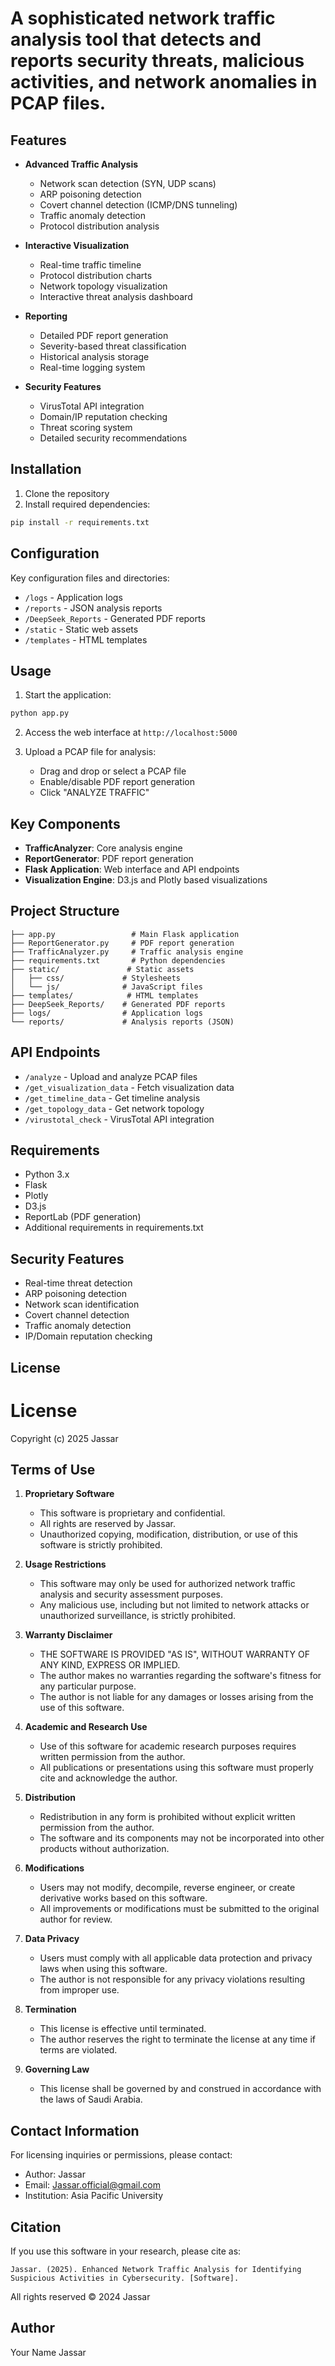# A sophisticated network traffic analysis tool that detects and reports security threats, malicious activities, and network anomalies in PCAP files.

## Features

- **Advanced Traffic Analysis**
  - Network scan detection (SYN, UDP scans)
  - ARP poisoning detection
  - Covert channel detection (ICMP/DNS tunneling)
  - Traffic anomaly detection
  - Protocol distribution analysis

- **Interactive Visualization**
  - Real-time traffic timeline
  - Protocol distribution charts
  - Network topology visualization
  - Interactive threat analysis dashboard

- **Reporting**
  - Detailed PDF report generation
  - Severity-based threat classification
  - Historical analysis storage
  - Real-time logging system

- **Security Features**
  - VirusTotal API integration
  - Domain/IP reputation checking
  - Threat scoring system
  - Detailed security recommendations

## Installation

1. Clone the repository
2. Install required dependencies:
```bash
pip install -r requirements.txt
```

## Configuration

Key configuration files and directories:
- `/logs` - Application logs
- `/reports` - JSON analysis reports
- `/DeepSeek_Reports` - Generated PDF reports
- `/static` - Static web assets
- `/templates` - HTML templates

## Usage

1. Start the application:
```bash
python app.py
```

2. Access the web interface at `http://localhost:5000`

3. Upload a PCAP file for analysis:
   - Drag and drop or select a PCAP file
   - Enable/disable PDF report generation
   - Click "ANALYZE TRAFFIC"

## Key Components

- **TrafficAnalyzer**: Core analysis engine
- **ReportGenerator**: PDF report generation
- **Flask Application**: Web interface and API endpoints
- **Visualization Engine**: D3.js and Plotly based visualizations

## Project Structure

```
├── app.py                 # Main Flask application
├── ReportGenerator.py     # PDF report generation
├── TrafficAnalyzer.py     # Traffic analysis engine
├── requirements.txt       # Python dependencies
├── static/               # Static assets
│   ├── css/             # Stylesheets
│   └── js/              # JavaScript files
├── templates/            # HTML templates
├── DeepSeek_Reports/    # Generated PDF reports
├── logs/                # Application logs
└── reports/             # Analysis reports (JSON)
```

## API Endpoints

- `/analyze` - Upload and analyze PCAP files
- `/get_visualization_data` - Fetch visualization data
- `/get_timeline_data` - Get timeline analysis
- `/get_topology_data` - Get network topology
- `/virustotal_check` - VirusTotal API integration

## Requirements

- Python 3.x
- Flask
- Plotly
- D3.js
- ReportLab (PDF generation)
- Additional requirements in requirements.txt

## Security Features

- Real-time threat detection
- ARP poisoning detection
- Network scan identification
- Covert channel detection
- Traffic anomaly detection
- IP/Domain reputation checking

## License

# License

Copyright (c) 2025 Jassar

## Terms of Use

1. **Proprietary Software**
   - This software is proprietary and confidential.
   - All rights are reserved by Jassar.
   - Unauthorized copying, modification, distribution, or use of this software is strictly prohibited.

2. **Usage Restrictions**
   - This software may only be used for authorized network traffic analysis and security assessment purposes.
   - Any malicious use, including but not limited to network attacks or unauthorized surveillance, is strictly prohibited.

3. **Warranty Disclaimer**
   - THE SOFTWARE IS PROVIDED "AS IS", WITHOUT WARRANTY OF ANY KIND, EXPRESS OR IMPLIED.
   - The author makes no warranties regarding the software's fitness for any particular purpose.
   - The author is not liable for any damages or losses arising from the use of this software.

4. **Academic and Research Use**
   - Use of this software for academic research purposes requires written permission from the author.
   - All publications or presentations using this software must properly cite and acknowledge the author.

5. **Distribution**
   - Redistribution in any form is prohibited without explicit written permission from the author.
   - The software and its components may not be incorporated into other products without authorization.

6. **Modifications**
   - Users may not modify, decompile, reverse engineer, or create derivative works based on this software.
   - All improvements or modifications must be submitted to the original author for review.

7. **Data Privacy**
   - Users must comply with all applicable data protection and privacy laws when using this software.
   - The author is not responsible for any privacy violations resulting from improper use.

8. **Termination**
   - This license is effective until terminated.
   - The author reserves the right to terminate the license at any time if terms are violated.

9. **Governing Law**
   - This license shall be governed by and construed in accordance with the laws of Saudi Arabia.

## Contact Information

For licensing inquiries or permissions, please contact:
- Author: Jassar
- Email: Jassar.official@gmail.com
- Institution: Asia Pacific University

## Citation

If you use this software in your research, please cite as:
```
Jassar. (2025). Enhanced Network Traffic Analysis for Identifying Suspicious Activities in Cybersecurity. [Software].
```

All rights reserved © 2024 Jassar
## Author

Your Name
Jassar

